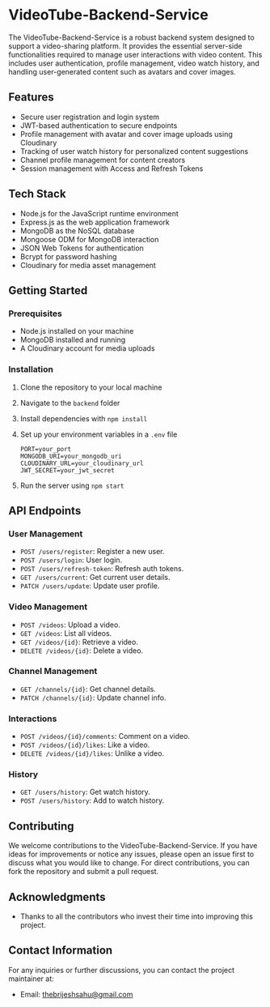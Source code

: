 # VideoTube-Backend-Service

The VideoTube-Backend-Service is a robust backend system designed to support a video-sharing platform. It provides the essential server-side functionalities required to manage user interactions with video content. This includes user authentication, profile management, video watch history, and handling user-generated content such as avatars and cover images.

## Features

- Secure user registration and login system
- JWT-based authentication to secure endpoints
- Profile management with avatar and cover image uploads using Cloudinary
- Tracking of user watch history for personalized content suggestions
- Channel profile management for content creators
- Session management with Access and Refresh Tokens

## Tech Stack

- Node.js for the JavaScript runtime environment
- Express.js as the web application framework
- MongoDB as the NoSQL database
- Mongoose ODM for MongoDB interaction
- JSON Web Tokens for authentication
- Bcrypt for password hashing
- Cloudinary for media asset management

## Getting Started

### Prerequisites

- Node.js installed on your machine
- MongoDB installed and running
- A Cloudinary account for media uploads

### Installation

1. Clone the repository to your local machine
2. Navigate to the `backend` folder
3. Install dependencies with `npm install`
4. Set up your environment variables in a `.env` file

    ```env
    PORT=your_port
    MONGODB_URI=your_mongodb_uri
    CLOUDINARY_URL=your_cloudinary_url
    JWT_SECRET=your_jwt_secret
    ```

5. Run the server using `npm start`

## API Endpoints

### User Management
- `POST /users/register`: Register a new user.
- `POST /users/login`: User login.
- `POST /users/refresh-token`: Refresh auth tokens.
- `GET /users/current`: Get current user details.
- `PATCH /users/update`: Update user profile.

### Video Management
- `POST /videos`: Upload a video.
- `GET /videos`: List all videos.
- `GET /videos/{id}`: Retrieve a video.
- `DELETE /videos/{id}`: Delete a video.

### Channel Management
- `GET /channels/{id}`: Get channel details.
- `PATCH /channels/{id}`: Update channel info.

### Interactions
- `POST /videos/{id}/comments`: Comment on a video.
- `POST /videos/{id}/likes`: Like a video.
- `DELETE /videos/{id}/likes`: Unlike a video.

### History
- `GET /users/history`: Get watch history.
- `POST /users/history`: Add to watch history.

## Contributing

We welcome contributions to the VideoTube-Backend-Service. If you have ideas for improvements or notice any issues, please open an issue first to discuss what you would like to change. For direct contributions, you can fork the repository and submit a pull request.

## Acknowledgments

- Thanks to all the contributors who invest their time into improving this project.

## Contact Information

For any inquiries or further discussions, you can contact the project maintainer at:

- Email: thebrijeshsahu@gmail.com